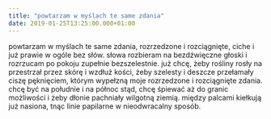 ```yaml
---
title: "powtarzam w myślach te same zdania"
date: 2019-01-25T13:25:00.000+01:00
---
```

powtarzam w myślach te same zdania, rozrzedzone i rozciągnięte, ciche i już prawie w ogóle bez słów. słowa rozbieram na bezdźwięczne głoski i rozrzucam po pokoju zupełnie bezszelestnie. już chcę, żeby rośliny rosły na przestrzał przez skórę i wzdłuż kości, żeby szelesty i deszcze przełamały ciszę pęknięciem, którym wypełzną moje rozrzedzone i rozciągnięte zdania. chcę być na południe i na północ stąd, chcę śpiewać aż do granic możliwości i żeby dłonie pachniały wilgotną ziemią. między palcami kiełkują już nasiona, tnąc linie papilarne w nieodwracalny sposób.
